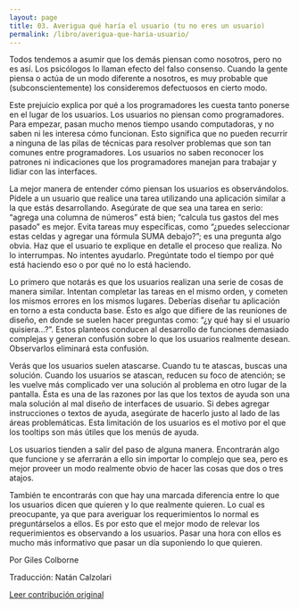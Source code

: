 ```yaml
---
layout: page
title: 03. Averigua qué haría el usuario (tu no eres un usuario)
permalink: /libro/averigua-que-haria-usuario/
---
```



Todos tendemos a asumir que los demás piensan como nosotros, pero no es así. Los psicólogos lo llaman efecto del falso consenso. Cuando la gente piensa o actúa de un modo diferente a nosotros, es muy probable que (subconscientemente) los consideremos defectuosos en cierto modo.

Este prejuicio explica por qué a los programadores les cuesta tanto ponerse en el lugar de los usuarios. Los usuarios no piensan como programadores. Para empezar, pasan mucho menos tiempo usando computadoras, y no saben ni les interesa cómo funcionan. Esto significa que no pueden recurrir a ninguna de las pilas de técnicas para resolver problemas que son tan comunes entre programadores. Los usuarios no saben reconocer los patrones ni indicaciones que los programadores manejan para trabajar y lidiar con las interfaces.

La mejor manera de entender cómo piensan los usuarios es observándolos. Pídele a un usuario que realice una tarea utilizando una aplicación similar a la que estás desarrollando. Asegúrate de que sea una tarea en serio: “agrega una columna de números” está bien; “calcula tus gastos del mes pasado” es mejor. Evita tareas muy específicas, como “¿puedes seleccionar estas celdas y agregar una fórmula SUMA debajo?”; es una pregunta algo obvia. Haz que el usuario te explique en detalle el proceso que realiza. No lo interrumpas. No intentes ayudarlo. Pregúntate todo el tiempo por qué está haciendo eso o por qué no lo está haciendo.

Lo primero que notarás es que los usuarios realizan una serie de cosas de manera similar. Intentan completar las tareas en el mismo orden, y cometen los mismos errores en los mismos lugares. Deberías diseñar tu aplicación en torno a esta conducta base. Ésto es algo que difiere de las reuniones de diseño, en donde se suelen hacer preguntas como: “¿y qué hay si el usuario quisiera…?”. Estos planteos conducen al desarrollo de funciones demasiado complejas y generan confusión sobre lo que los usuarios realmente desean. Observarlos eliminará esta confusión.

Verás que los usuarios suelen atascarse. Cuando tu te atascas, buscas una solución. Cuando los usuarios se atascan, reducen su foco de atención; se les vuelve más complicado ver una solución al problema en otro lugar de la pantalla. Ésta es una de las razones por las que los textos de ayuda son una mala solución al mal diseño de interfaces de usuario. Si debes agregar instrucciones o textos de ayuda, asegúrate de hacerlo justo al lado de las áreas problemáticas. Esta limitación de los usuarios es el motivo por el que los tooltips son más útiles que los menús de ayuda.

Los usuarios tienden a salir del paso de alguna manera. Encontrarán algo que funcione y se aferrarán a ello sin importar lo complejo que sea, pero es mejor proveer un modo realmente obvio de hacer las cosas que dos o tres atajos.

También te encontrarás con que hay una marcada diferencia entre lo que los usuarios dicen que quieren y lo que realmente quieren. Lo cual es preocupante, ya que para averiguar los requerimientos lo normal es preguntárselos a ellos. Es por esto que el mejor modo de relevar los requerimientos es observando a los usuarios. Pasar una hora con ellos es mucho más informativo que pasar un día suponiendo lo que quieren.

Por Giles Colborne

Traducción: Natán Calzolari

[Leer contribución original](http://programmer.97things.oreilly.com/wiki/index.php/Ask_%22What_Would_the_User_Do%3F%22_%28You_Are_not_the_User%29)